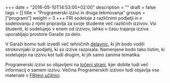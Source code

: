 +++
date = "2016-05-10T14:53:00+02:00"
description = ""
draft = false
tags = []
title = "Programerski izzivi in druga tekmovanja"
groups = ["programi"]
weight = 3
+++
FRI sodeluje z različnimi podjetji in v sodelovanju z njimi pripravlja za svoje študente več različnih izzivov.
Vsi študenti, ki sodelujejo v enem od izzivov, lahko v času trajanja izziva uporabljajo prostore Garaže za
delo. 
<!--more-->

V Garaži bomo tudi izvedli več tehničnih [delavnic](/program/delavnice/), ki jih bodo vodili strokovnjaki iz podjetij, 
ki so izzive razpisala. Namenjene bodo tako tistim, ki sodelujejo na izzivu kot tudi drugim, ki jih samo zanima
tematika.

Programerski izzivi so objavljeni na [ločeni strani](http://www.fri.uni-lj.si/si/raziskave/studentski_izzivi/),
kjer dobite tudi več informacij o samem izzivu. Večina Programerskih izzivov tudi objavlja vse materiale
v [FRIjevi učilnici](https://ucilnica.fri.uni-lj.si/course/index.php?categoryid=24).
